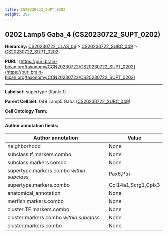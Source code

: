 ```yaml
---
title: CS20230722_SUPT_0202
weight: 202
---
```

## 0202 Lamp5 Gaba_4 (CS20230722_SUPT_0202)
<b>Hierarchy: </b>
[CS20230722_CLAS_06](../CS20230722_CLAS_06) >
[CS20230722_SUBC_049](../CS20230722_SUBC_049) >
[CS20230722_SUPT_0202](../CS20230722_SUPT_0202)

**PURL:** [https://purl.brain-bican.org/taxonomy/CCN20230722/CS20230722_SUPT_0202](https://purl.brain-bican.org/taxonomy/CCN20230722/CS20230722_SUPT_0202)

---


**Labelset:** supertype (Rank: 1)

**Parent Cell Set:** 049 Lamp5 Gaba ([CS20230722_SUBC_049](../CS20230722_SUBC_049))



**Cell Ontology Term:** 

[MARKER GENES.]: #


---

[TRANSFERRED ANNOTATIONS.]: #


[AUTHOR ANNOTATION FIELDS.]: #


**Author annotation fields:**

| Author annotation | Value |
|-------------------|-------|
|neighborhood|None|
|subclass.tf.markers.combo|None|
|subclass.markers.combo|None|
|supertype.markers.combo _within subclass_|Pax6,Ptn|
|supertype.markers.combo|Col14a1,Scrg1,Cplx3|
|anatomical_annotation|None|
|merfish.markers.combo|None|
|cluster.TF.markers.combo|None|
|cluster.markers.combo _within subclass_|None|
|cluster.markers.combo|None|
